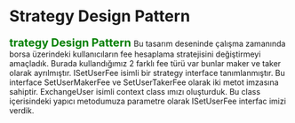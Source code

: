 ﻿<H1>Strategy Design Pattern</H1>
<span style="color:green;font-weight:700;font-size:20px">
    trategy Design Pattern
</span>
Bu tasarım deseninde çalışma zamanında borsa üzerindeki kullanıcıların fee hesaplama stratejisini değiştirmeyi amaçladık.
Burada kullandığımız 2 farklı fee türü var bunlar maker ve taker olarak ayrılmıştır.
ISetUserFee isimli bir strategy interface tanımlanmıştır. Bu interface SetUserMakerFee ve SetUserTakerFee olarak iki metot imzasına sahiptir.
ExchangeUser isimli context class ımızı oluşturduk. Bu class içerisindeki yapıcı metodumuza parametre olarak ISetUserFee interfac imizi verdik.